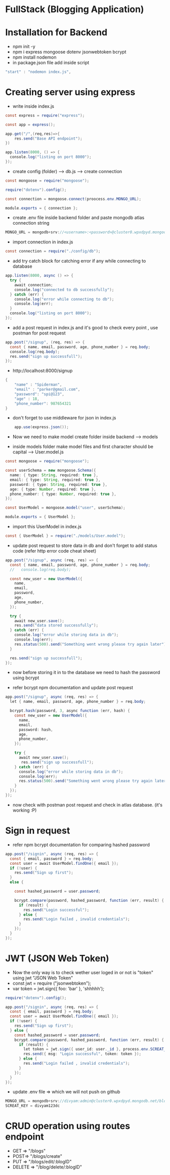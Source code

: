# FullStack (Blogging Application)

# Installation for Backend

- npm init -y
- npm i express mongoose dotenv jsonwebtoken bcrypt
- npm install nodemon
- in package.json file add inside script

```java
"start" : "nodemon index.js",
```

# Creating server using express

- write inside index.js

```java
const express = require("express");

const app = express();

app.get("/",(req,res)=>{
    res.send("Base API endpoint");
})

app.listen(8000, () => {
  console.log("listing on port 8000");
});

```

- create config (folder) --> db.js --> create connection

```java
const mongoose = require("mongoose");

require("dotenv").config();

const connection = mongoose.connect(proocess.env.MONGO_URL);

module.exports = { connection };

```

- create .env file inside backend folder and paste mongodb atlas connection string

```java
MONGO_URL = mongodb+srv://<username>:<password>@cluster0.wpxdpyd.mongodb.net/<database_name>
```

- import connection in index.js

```java
const connection = require("./config/db");

```

- add try catch block for catching error if any while connecting to database

```java
app.listen(8000, async () => {
  try {
    await connection;
    console.log("connected to db successfully");
  } catch (err) {
    console.log("error while connecting to db");
    console.log(err);
  }
  console.log("listing on port 8000");
});

```

- add a post request in index.js and it's good to check every point , use postman for post request

```java
app.post("/signup", (req, res) => {
  const { name, email, password, age, phone_number } = req.body;
  console.log(req.body);
  res.send("sign up successfull");
});
```

- http://localhost:8000/signup

```java
{
    "name" : "Spiderman",
    "email" : "parker@gmail.com",
    "password": "spi@123",
    "age" : 18,
    "phone_number": 987654321
}
```

- don't forget to use middleware for json in index.js

```java
    app.use(express.json());
```

- Now we need to make model create folder inside backend --> models

- inside models folder make model files and first character should be capital --> User.model.js

```java
const mongoose = require("mongoose");

const userSchema = new mongoose.Schema({
  name: { type: String, required: true },
  email: { type: String, required: true },
  password: { type: String, required: true },
  age: { type: Number, required: true },
  phone_number: { type: Number, required: true },
});

const UserModel = mongoose.model("user", userSchema);

module.exports = { UserModel };

```

- import this UserModel in index.js

```java
const { UserModel } = require("./models/User.model");
```

- update post request to store data in db and don't forget to add status code (refer http error code cheat sheet)

```java
app.post("/signup", async (req, res) => {
  const { name, email, password, age, phone_number } = req.body;
  //   console.log(req.body);

  const new_user = new UserModel({
    name,
    email,
    password,
    age,
    phone_number,
  });

  try {
    await new_user.save();
    res.send("data stored successfully");
  } catch (err) {
    console.log("error while storing data in db");
    console.log(err);
    res.status(500).send("Something went wrong please try again later");
  }

  res.send("sign up successfull");
});
```

- now before storing it in to the database we need to hash the password using bcrypt

- refer bcrypt npm documentation and update post request

```java
app.post("/signup", async (req, res) => {
  let { name, email, password, age, phone_number } = req.body;

  bcrypt.hash(password, 3, async function (err, hash) {
    const new_user = new UserModel({
      name,
      email,
      password: hash,
      age,
      phone_number,
    });

    try {
      await new_user.save();
       res.send("sign up successfull");
    } catch (err) {
      console.log("error while storing data in db");
      console.log(err);
      res.status(500).send("Something went wrong please try again later");
    }
  });
});
```

- now check with postman post request and check in atlas database. (it's working :P)

# Sign in request

- refer npm bcrypt documentation for comparing hashed password

```java
app.post("/signin", async (req, res) => {
  const { email, password } = req.body;
  const user = await UserModel.findOne({ email });
  if (!user) {
    res.send("Sign up first");
  }
  else {

    const hashed_password = user.password;

    bcrypt.compare(password, hashed_password, function (err, result) {
      if (result) {
        res.send("Login successful");
      } else {
        res.send("Login failed , invalid credentials");
      }
    });
  }
});
```

# JWT (JSON Web Token)

- Now the only way is to check wether user loged in or not is "token" using jwt "JSON Web Token"
- const jwt = require ("jsonwebtoken");
- var token = jwt.sign({ foo: 'bar' }, 'shhhhh');

```java
require("dotenv").config();
```

```java
app.post("/signin", async (req, res) => {
  const { email, password } = req.body;
  const user = await UserModel.findOne({ email });
  if (!user) {
    res.send("Sign up first");
  } else {
    const hashed_password = user.password;
    bcrypt.compare(password, hashed_password, function (err, result) {
      if (result) {
        let token = jwt.sign({ user_id: user._id }, process.env.SCREAT_KEY); // we will pass user._id
        res.send({ msg: "Login successful", token: token });
      } else {
        res.send("Login failed , invalid credentials");
      }
    });
  }
});
```

- update .env file => which we will not push on github

```java
MONGO_URL = mongodb+srv://divyam:admin@cluster0.wpxdpyd.mongodb.net/blog
SCREAT_KEY = divyam123dc
```

# CRUD operation using routes endpoint

- GET => "/blogs"
- POST=> "/blogs/create"
- PUT => "/blogs/edit/:blogID"
- DELETE => "/blog/delete/:blogID"

